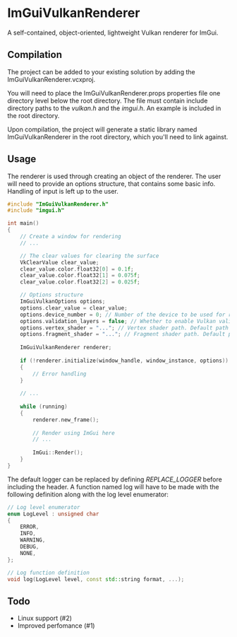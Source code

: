 # ImGuiVulkanRenderer
A self-contained, object-oriented, lightweight Vulkan renderer for ImGui.

## Compilation
The project can be added to your existing solution by adding the ImGuiVulkanRenderer.vcxproj.

You will need to place the ImGuiVulkanRenderer.props properties file one directory level below the root directory. The file must contain include directory paths to the _vulkan.h_ and the _imgui.h_. An example is included in the root directory.

Upon compilation, the project will generate a static library named ImGuiVulkanRenderer in the root directory, which you'll need to link against.

## Usage
The renderer is used through creating an object of the renderer. The user will need to provide an options structure, that contains some basic info.  
Handling of input is left up to the user.

```c++
#include "ImGuiVulkanRenderer.h"
#include "imgui.h"

int main()
{
	// Create a window for rendering
    // ...

	// The clear values for clearing the surface
	VkClearValue clear_value;
	clear_value.color.float32[0] = 0.1f;
	clear_value.color.float32[1] = 0.075f;
	clear_value.color.float32[2] = 0.025f;

	// Options structure
	ImGuiVulkanOptions options;
	options.clear_value = clear_value;
	options.device_number = 0; // Number of the device to be used for rendering
	options.validation_layers = false; // Whether to enable Vulkan validation layers or not
    options.vertex_shader = "..."; // Vertex shader path. Default path is ../shaders/imgui.vert.spv
    options.fragment_shader = "..."; // Fragment shader path. Default path is ../shaders/imgui.frag.spv
    
    ImGuiVulkanRenderer renderer;
    
    if (!renderer.initialize(window_handle, window_instance, options))
    {
    	// Error handling
    }
    
    // ...
    
    while (running)
    {
    	renderer.new_frame();
        
        // Render using ImGui here
        // ...
        
        ImGui::Render();
    }
}
```

The default logger can be replaced by defining _REPLACE_LOGGER_ before including the header. A function named log will have to be made with the following definition along with the log level enumerator:

```c++
// Log level enumerator
enum LogLevel : unsigned char
{
	ERROR,
	INFO,
	WARNING,
	DEBUG,
	NONE,
};

// Log function definition
void log(LogLevel level, const std::string format, ...);
```

## Todo
* Linux support (#2)
* Improved perfomance (#1)